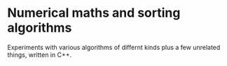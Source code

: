 # Numerical maths and sorting algorithms
Experiments with various algorithms of differnt kinds plus a few unrelated things, written in C++. 
